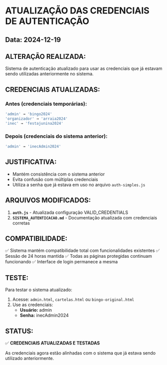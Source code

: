 # ATUALIZAÇÃO DAS CREDENCIAIS DE AUTENTICAÇÃO

## Data: 2024-12-19

## ALTERAÇÃO REALIZADA:
Sistema de autenticação atualizado para usar as credenciais que já estavam sendo utilizadas anteriormente no sistema.

## CREDENCIAIS ATUALIZADAS:

### Antes (credenciais temporárias):
```javascript
'admin' → 'bingo2024'
'organizador' → 'arraia2024'
'inec' → 'festajunina2024'
```

### Depois (credenciais do sistema anterior):
```javascript
'admin' → 'inecAdmin2024'
```

## JUSTIFICATIVA:
- Mantém consistência com o sistema anterior
- Evita confusão com múltiplas credenciais
- Utiliza a senha que já estava em uso no arquivo `auth-simples.js`

## ARQUIVOS MODIFICADOS:
1. **`auth.js`** - Atualizada configuração VALID_CREDENTIALS
2. **`SISTEMA_AUTENTICACAO.md`** - Documentação atualizada com credenciais corretas

## COMPATIBILIDADE:
✅ Sistema mantém compatibilidade total com funcionalidades existentes
✅ Sessão de 24 horas mantida
✅ Todas as páginas protegidas continuam funcionando
✅ Interface de login permanece a mesma

## TESTE:
Para testar o sistema atualizado:
1. Acesse: `admin.html`, `cartelas.html` ou `bingo-original.html`
2. Use as credenciais:
   - **Usuário:** admin
   - **Senha:** inecAdmin2024

## STATUS:
✅ **CREDENCIAIS ATUALIZADAS E TESTADAS**

As credenciais agora estão alinhadas com o sistema que já estava sendo utilizado anteriormente.
